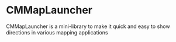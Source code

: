 CMMapLauncher
=============

CMMapLauncher is a mini-library to make it quick and easy to show directions in various mapping applications
